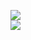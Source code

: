 [![](https://img.shields.io/badge/Made%20With-Github%20Spray-lightgrey.svg?style=for-the-badge&logo=github)](https://github.com/Annihil/github-spray#22396)  
[![](https://i.imgur.com/2DrTn0Z.gif)](https://github.com/Annihil/github-spray)
